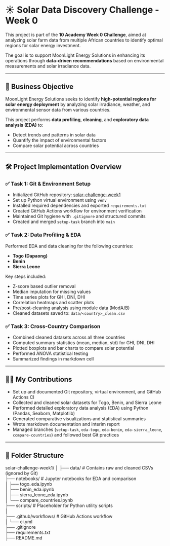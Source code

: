 # ☀️ Solar Data Discovery Challenge - Week 0

This project is part of the **10 Academy Week 0 Challenge**, aimed at analyzing solar farm data from multiple African countries to identify optimal regions for solar energy investment.

The goal is to support MoonLight Energy Solutions in enhancing its operations through **data-driven recommendations** based on environmental measurements and solar irradiance data.

---

## 🧭 Business Objective

MoonLight Energy Solutions seeks to identify **high-potential regions for solar energy deployment** by analyzing solar irradiance, weather, and environmental sensor data from various countries.

This project performs **data profiling**, **cleaning**, and **exploratory data analysis (EDA)** to:

- Detect trends and patterns in solar data
- Quantify the impact of environmental factors
- Compare solar potential across countries

---

## 🛠️ Project Implementation Overview

### ✅ Task 1: Git & Environment Setup
- Initialized GitHub repository: [solar-challenge-week1](https://github.com/ermijeremy/solar-challenge-week1)
- Set up Python virtual environment using `venv`
- Installed required dependencies and exported `requirements.txt`
- Created GitHub Actions workflow for environment verification
- Maintained Git hygiene with `.gitignore` and structured commits
- Created and merged `setup-task` branch into `main`

### ✅ Task 2: Data Profiling & EDA
Performed EDA and data cleaning for the following countries:
- **Togo (Dapaong)**
- **Benin**
- **Sierra Leone**

Key steps included:
- Z-score based outlier removal
- Median imputation for missing values
- Time series plots for GHI, DNI, DHI
- Correlation heatmaps and scatter plots
- Pre/post-cleaning analysis using module data (ModA/B)
- Cleaned datasets saved to: `data/<country>_clean.csv`

### ✅ Task 3: Cross-Country Comparison
- Combined cleaned datasets across all three countries
- Computed summary statistics (mean, median, std) for GHI, DNI, DHI
- Plotted boxplots and bar charts to compare solar potential
- Performed ANOVA statistical testing
- Summarized findings in markdown cell

---

## 🙋‍♂️ My Contributions

- Set up and documented Git repository, virtual environment, and GitHub Actions CI
- Collected and cleaned solar datasets for Togo, Benin, and Sierra Leone
- Performed detailed exploratory data analysis (EDA) using Python (Pandas, Seaborn, Matplotlib)
- Generated comparative visualizations and statistical summaries
- Wrote markdown documentation and interim report
- Managed branches (`setup-task`, `eda-togo`, `eda-benin`, `eda-sierra_leone`, `compare-countries`) and followed best Git practices

---

## 📁 Folder Structure

solar-challenge-week1/
│
├── data/ # Contains raw and cleaned CSVs (ignored by Git)  
├── notebooks/ # Jupyter notebooks for EDA and comparison  
│ ├── togo_eda.ipynb  
│ ├── benin_eda.ipynb  
│ ├── sierra_leone_eda.ipynb  
│ └── compare_countries.ipynb  
├── scripts/ # Placeholder for Python utility scripts  
│  
├── .github/workflows/ # GitHub Actions workflow  
│ └── ci.yml  
├── .gitignore  
├── requirements.txt  
├── README.md  
